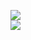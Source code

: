 [![](https://img.shields.io/badge/Made%20With-Github%20Spray-lightgrey.svg?style=for-the-badge&logo=github)](https://github.com/Annihil/github-spray#8971)  
[![](https://i.imgur.com/2DrTn0Z.gif)](https://github.com/Annihil/github-spray)